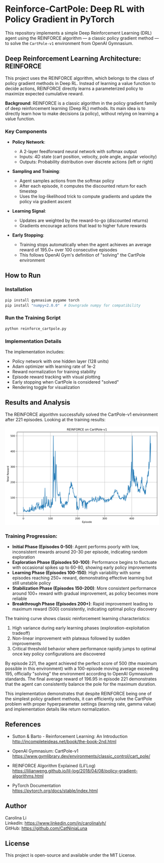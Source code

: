 # Reinforce-CartPole: Deep RL with Policy Gradient in PyTorch

This repository implements a simple Deep Reinforcement Learning (DRL) agent using the REINFORCE algorithm — a classic policy gradient method — to solve the `CartPole-v1` environment from OpenAI Gymnasium.

## Deep Reinforcement Learning Architecture: REINFORCE

This project uses the REINFORCE algorithm, which belongs to the class of policy gradient methods in Deep RL. Instead of learning a value function to decide actions, REINFORCE directly learns a parameterized policy to maximize expected cumulative reward.

**Background**: REINFORCE is a classic algorithm in the policy gradient family of deep reinforcement learning (Deep RL) methods. Its main idea is to directly learn how to make decisions (a policy), without relying on learning a value function.

### Key Components

-  **Policy Network**:

   -  A 2-layer feedforward neural network with softmax output
   -  Inputs: 4D state (cart position, velocity, pole angle, angular velocity)
   -  Outputs: Probability distribution over discrete actions (left or right)

-  **Sampling and Training**:

   -  Agent samples actions from the softmax policy
   -  After each episode, it computes the discounted return for each timestep
   -  Uses the log-likelihood trick to compute gradients and update the policy via gradient ascent

-  **Learning Signal**:

   -  Updates are weighted by the reward-to-go (discounted returns)
   -  Gradients encourage actions that lead to higher future rewards

-  **Early Stopping**:
   -  Training stops automatically when the agent achieves an average reward of 195.0+ over 100 consecutive episodes
   -  This follows OpenAI Gym's definition of "solving" the CartPole environment

## How to Run

### Installation

```bash
pip install gymnasium pygame torch
pip install "numpy<2.0.0"  # Downgrade numpy for compatibility
```

### Run the Training Script

```bash
python reinforce_cartpole.py
```

### Implementation Details

The implementation includes:

-  Policy network with one hidden layer (128 units)
-  Adam optimizer with learning rate of 1e-2
-  Reward normalization for training stability
-  Episode reward tracking with visual plotting
-  Early stopping when CartPole is considered "solved"
-  Rendering toggle for visualization

## Results and Analysis

The REINFORCE algorithm successfully solved the CartPole-v1 environment after 221 episodes. Looking at the training results:

![REINFORCE Learning Curve](https://github.com/CatNinjaLuna/reinforce-cartpole/blob/master/training_curve.png)

### Training Progression:

-  **Initial Phase (Episodes 0-50)**: Agent performs poorly with low, inconsistent rewards around 20-30 per episode, indicating random exploration
-  **Exploration Phase (Episodes 50-100)**: Performance begins to fluctuate with occasional spikes up to 60-80, showing early policy improvements
-  **Learning Phase (Episodes 100-150)**: High variability with some episodes reaching 250+ reward, demonstrating effective learning but still unstable policy
-  **Stabilization Phase (Episodes 150-200)**: More consistent performance around 100+ reward with gradual improvement, as policy becomes more reliable
-  **Breakthrough Phase (Episodes 200+)**: Rapid improvement leading to maximum reward (500) consistently, indicating optimal policy discovery

The training curve shows classic reinforcement learning characteristics:

1. High variance during early learning phases (exploration-exploitation tradeoff)
2. Non-linear improvement with plateaus followed by sudden improvements
3. Critical threshold behavior where performance rapidly jumps to optimal once key policy configurations are discovered

By episode 221, the agent achieved the perfect score of 500 (the maximum possible in this environment) with a 100-episode moving average exceeding 195, officially "solving" the environment according to OpenAI Gymnasium standards. The final average reward of 196.95 in episode 221 demonstrates that the agent can consistently balance the pole for the maximum duration.

This implementation demonstrates that despite REINFORCE being one of the simplest policy gradient methods, it can efficiently solve the CartPole problem with proper hyperparameter settings (learning rate, gamma value) and implementation details like return normalization.

## References

-  Sutton & Barto - Reinforcement Learning: An Introduction  
   http://incompleteideas.net/book/the-book-2nd.html

-  OpenAI Gymnasium: CartPole-v1  
   https://www.gymlibrary.dev/environments/classic_control/cart_pole/

-  REINFORCE Algorithm Explained (Lil'Log)  
   https://lilianweng.github.io/lil-log/2018/04/08/policy-gradient-algorithms.html

-  PyTorch Documentation  
   https://pytorch.org/docs/stable/index.html

## Author

Carolina Li  
LinkedIn: https://www.linkedin.com/in/carolinalyh/  
GitHub: https://github.com/CatNinjaLuna

## License

This project is open-source and available under the MIT License.

